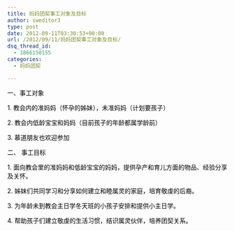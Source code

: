 ```yaml
---
title: 妈妈团契事工对象及目标
author: sweditor3
type: post
date: 2012-09-11T03:30:53+00:00
url: /2012/09/11/妈妈团契事工对象及目标/
dsq_thread_id:
  - 1866150155
categories:
  - 妈妈团契

---
```

<span style="color: #000000;">一、事工对象</span>

<span style="color: #000000;">1. 教会内的准妈妈（怀孕的姊妹），未准妈妈（计划要孩子）</span>
  
<span style="color: #000000;">2. 教会内低龄宝宝和妈妈（目前孩子的年龄都属学龄前）</span>
  
<span style="color: #000000;">3. 慕道朋友也欢迎参加</span>

<span style="color: #000000;">二、 事工目标</span>

<span style="color: #000000;">1. 面向教会里的准妈妈和低龄宝宝的妈妈，提供孕产和育儿方面的物品、经验分享及关怀。</span>
  
<span style="color: #000000;">2. 姊妹们共同学习和分享如何建立和睦属灵的家庭，培育敬虔的后裔。</span>
  
<span style="color: #000000;">3. 为年龄未到教会主日学冬天班的小孩子安排和提供小主日学。</span>
  
<span style="color: #000000;">4. 帮助孩子们建立敬虔的生活习惯，结识属灵伙伴，培养团契关系。</span>